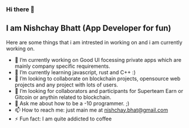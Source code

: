 ### Hi there 👋

## I am Nishchay Bhatt (App Developer for fun)


Here are some things that i am intrested in working on and i am currently working on.
- 🔭 I’m currently working on Good UI focessing private apps which are mainly company specific requirements.
- 🌱 I’m currently learning javascript, rust and C++ :)
- 👯 I’m looking to collaborate on blockchain projects, opensource web projects and any project with lots of users.
- 🤔 I’m looking for collaborators and participants for Superteam Earn or Gitcoin or anythin related to blockchain.
- 💬 Ask me about how to be a -10 programmer. ;)
- 📫 How to reach me: just main me at nishchay.bhat@gmail.com
- ⚡ Fun fact: I am quite addicted to coffee 
